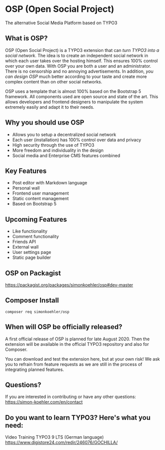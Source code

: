 # OSP (Open Social Project)

The alternative Social Media Platform based on TYPO3

## What is OSP?

OSP (Open Social Project) is a TYPO3 extension that can *turn TYPO3 into a social network*. The idea is to create an independent social network in which each user takes over the hosting himself. This ensures 100% control over your own data. With OSP you are both a user and an administrator. There is no censorship and no annoying advertisements. In addition, *you can design OSP* much better according to your taste and create more complex content than on other social networks.

OSP uses a template that is almost 100% based on the Bootstrap 5 framework. All components used are open source and state of the art. This allows developers and frontend designers to manipulate the system extremely easily and adapt it to their needs.

## Why you should use OSP

- Allows you to setup a decentralized social network
- Each user (installation) has 100% control over data and privacy
- High security through the use of TYPO3
- More freedom and individuality in the design
- Social media and Enterprise CMS features combined

## Key Features

- Post editor with Markdown language
- Personal wall
- Frontend user management
- Static content management
- Based on Bootstrap 5

## Upcoming Features

- Like functionality
- Comment functionality
- Friends API
- External wall
- User settings page
- Static page builder

## OSP on Packagist

https://packagist.org/packages/simonkoehler/osp#dev-master

## Composer Install

```composer req simonkoehler/osp```

## When will OSP be officially released?

A first official release of OSP is planned for late August 2020. Then the extension will be available in the official TYPO3 repository and also for Composer.

You can download and test the extension here, but at your own risk! We ask you to refrain from feature requests as we are still in the process of integrating planned features.

## Questions?

If you are interested in contributing or have any other questions: https://simon-koehler.com/en/contact

## Do you want to learn TYPO3? Here's what you need:
Video Training TYPO3 9 LTS (German language)
https://www.digistore24.com/redir/246076/GOCHILLA/
